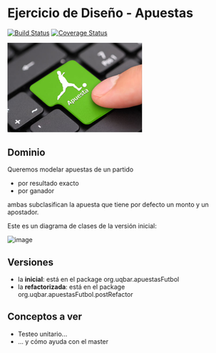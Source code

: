 
# Ejercicio de Diseño - Apuestas

[![Build Status](https://travis-ci.org/uqbar-project/eg-apuestas-xtend.svg?branch=master)](https://travis-ci.org/uqbar-project/eg-apuestas-xtend) [![Coverage Status](https://coveralls.io/repos/github/uqbar-project/eg-apuestas-xtend/badge.svg?branch=master)](https://coveralls.io/github/uqbar-project/eg-apuestas-xtend?branch=master)

<img src="images/apuestas.jpg" width="60%" height="60%"/>

## Dominio

Queremos modelar apuestas de un partido

* por resultado exacto
* por ganador

ambas subclasifican la apuesta que tiene por defecto un monto y un apostador.

Este es un diagrama de clases de la versión inicial:

![image](images/classDiagram.png)

## Versiones

* la **inicial**: está en el package org.uqbar.apuestasFutbol
* la **refactorizada**: está en el package org.uqbar.apuestasFutbol.postRefactor

## Conceptos a ver

* Testeo unitario...
* ... y cómo ayuda con el master


